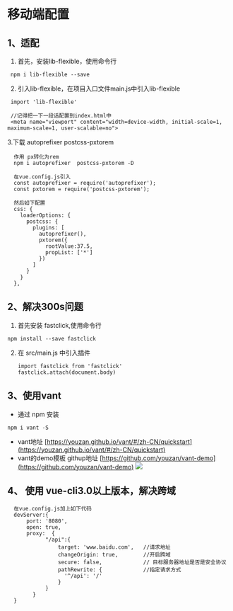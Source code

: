 # 移动端配置
## 1、适配
1. 首先，安装lib-flexible，使用命令行
```
 npm i lib-flexible --save
```
2. 引入lib-flexible，在项目入口文件main.js中引入lib-flexible
```
 import 'lib-flexible'

 //记得把一下一段话配置到index.html中
 <meta name="viewport" content="width=device-width, initial-scale=1, maximum-scale=1, user-scalable=no">
```
3.下载 autoprefixer postcss-pxtorem 
```
  作用 px转化为rem
  npm i autoprefixer  postcss-pxtorem -D
  
  在vue.config.js引入
  const autoprefixer = require('autoprefixer');
  const pxtorem = require('postcss-pxtorem');
  
  然后如下配置
  css: {
    loaderOptions: {
      postcss: {
        plugins: [
          autoprefixer(),
          pxtorem({
            rootValue:37.5,
            propList: ['*']
          })
        ]
      }
    }
  },
```
## 2、解决300s问题
1. 首先安装 fastclick,使用命令行
```
npm install --save fastclick
```
2. 在 src/main.js 中引入插件
   ```
   import fastclick from 'fastclick'
   fastclick.attach(document.body)
   ```

## 3、使用vant

+ 通过 npm 安装
```
npm i vant -S
```

+ vant地址  [https://youzan.github.io/vant/#/zh-CN/quickstart](https://youzan.github.io/vant/#/zh-CN/quickstart)
+ vant的demo模板 githup地址 [https://github.com/youzan/vant-demo](https://github.com/youzan/vant-demo)
![](移动端_files/1.png)

## 4、 使用 vue-cli3.0以上版本，解决跨域
```
  在vue.config.js加上如下代码
  devServer:{
  	  port: '8080',
  	  open: true,
  	  proxy:  {
  			"/api":{
  			    target: 'www.baidu.com',   //请求地址
  			    changeOrigin: true,        //开启跨域
  				secure: false,             // 目标服务器地址是否是安全协议
  			    pathRewrite: {             //指定请求方式  
  			      '^/api': '/' 
  			    }
  			}
  		}
  }
```
